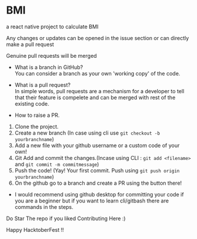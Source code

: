 # BMI
a react native project to calculate BMI

Any changes or updates can be opened in the issue section or  can directly make a pull request

Genuine pull requests will be merged


- What is a branch in GitHub?<br>
You can consider a branch as your own 'working copy' of the code. 

- What is a pull request?<br>
In simple words, pull requests are a mechanism for a developer to tell that their feature is compelete and can be merged with rest of the existing code.

- How to raise a PR.

1. Clone the project.
2. Create a new branch (In case using cli use `git checkout -b yourbranchname`)
3. Add a new file with your github username or a custom code of your own!
4. Git Add and commit the changes.(Incase using CLI : `git add <filename>` and `git commit -m commitmessage`)
5. Push the code! (Yay! Your first commit. Push using `git push origin yourbranchname`)
5. On the github go to a branch and create a PR using the button there!


- I would recommend using github desktop for committing your code if you are a beginner but if you want to learn cli/gitbash there are commands in the steps.


Do Star The repo if you liked Contributing Here :)


Happy HacktoberFest !!


